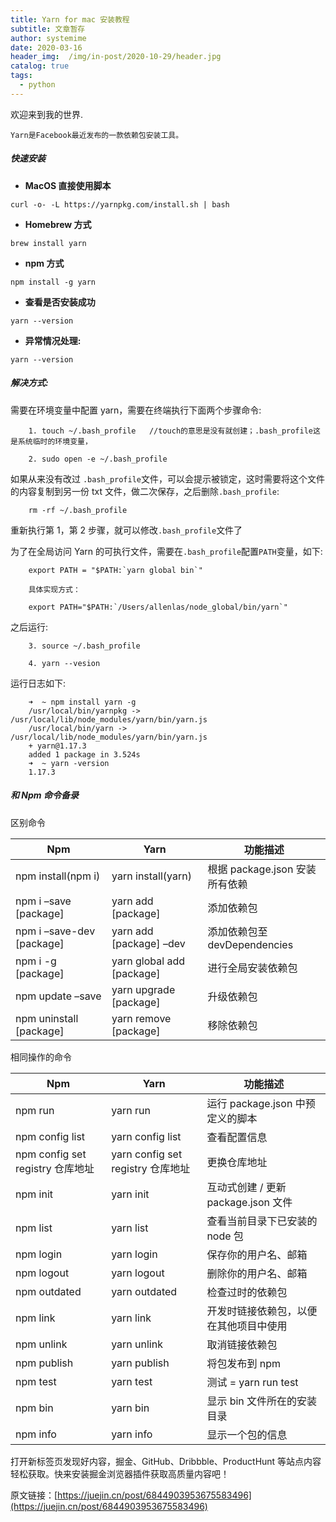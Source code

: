 ```yaml
---
title: Yarn for mac 安装教程
subtitle: 文章暂存
author: systemime
date: 2020-03-16
header_img:  /img/in-post/2020-10-29/header.jpg
catalog: true
tags:
  - python
---
```


欢迎来到我的世界.

<!-- more -->

    Yarn是Facebook最近发布的一款依赖包安装工具。

##### 快速安装

- **MacOS 直接使用脚本**
```
curl -o- -L https://yarnpkg.com/install.sh | bash  
```

- **Homebrew 方式**
```
brew install yarn 
```

- **npm 方式**
```
npm install -g yarn  
```

- **查看是否安装成功**
```
yarn --version 
```

- **异常情况处理:**
```
yarn --version
```

##### 解决方式:

需要在环境变量中配置 yarn，需要在终端执行下面两个步骤命令:
```
    1. touch ~/.bash_profile   //touch的意思是没有就创建；.bash_profile这是系统临时的环境变量， 
       
    2. sudo open -e ~/.bash_profile
```

如果从来没有改过 `.bash_profile`文件，可以会提示被锁定，这时需要将这个文件的内容复制到另一份 txt 文件，做二次保存，之后删除`.bash_profile`:
```
    rm -rf ~/.bash_profile
```

重新执行第 1，第 2 步骤，就可以修改`.bash_profile`文件了

为了在全局访问 Yarn 的可执行文件，需要在`.bash_profile`配置`PATH`变量，如下:
```
    export PATH = "$PATH:`yarn global bin`"

    具体实现方式：

    export PATH="$PATH:`/Users/allenlas/node_global/bin/yarn`"
```

之后运行:
```
    3. source ~/.bash_profile

    4. yarn --vesion 
```

运行日志如下:
```
    ➜  ~ npm install yarn -g 
    /usr/local/bin/yarnpkg -> /usr/local/lib/node_modules/yarn/bin/yarn.js
    /usr/local/bin/yarn -> /usr/local/lib/node_modules/yarn/bin/yarn.js
    + yarn@1.17.3
    added 1 package in 3.524s
    ➜  ~ yarn -version
    1.17.3 
```

##### 和 Npm 命令备录

区别命令

| Npm                        | Yarn                       | 功能描述                   |
| -------------------------- | -------------------------- | ---------------------- |
| npm install(npm i)         | yarn install(yarn)         | 根据 package.json 安装所有依赖 |
| npm i –save \[package]     | yarn add \[package]        | 添加依赖包                  |
| npm i –save-dev \[package] | yarn add \[package] –dev   | 添加依赖包至 devDependencies |
| npm i -g \[package]        | yarn global add \[package] | 进行全局安装依赖包              |
| npm update –save           | yarn upgrade \[package]    | 升级依赖包                  |
| npm uninstall \[package]   | yarn remove \[package]     | 移除依赖包                  |

相同操作的命令

| Npm                          | Yarn                          | 功能描述                       |
| ---------------------------- | ----------------------------- | -------------------------- |
| npm run                      | yarn run                      | 运行 package.json 中预定义的脚本    |
| npm config list              | yarn config list              | 查看配置信息                     |
| npm config set registry 仓库地址 | yarn config set registry 仓库地址 | 更换仓库地址                     |
| npm init                     | yarn init                     | 互动式创建 / 更新 package.json 文件 |
| npm list                     | yarn list                     | 查看当前目录下已安装的 node 包         |
| npm login                    | yarn login                    | 保存你的用户名、邮箱                 |
| npm logout                   | yarn logout                   | 删除你的用户名、邮箱                 |
| npm outdated                 | yarn outdated                 | 检查过时的依赖包                   |
| npm link                     | yarn link                     | 开发时链接依赖包，以便在其他项目中使用        |
| npm unlink                   | yarn unlink                   | 取消链接依赖包                    |
| npm publish                  | yarn publish                  | 将包发布到 npm                  |
| npm test                     | yarn test                     | 测试 = yarn run test         |
| npm bin                      | yarn bin                      | 显示 bin 文件所在的安装目录           |
| npm info                     | yarn info                     | 显示一个包的信息                   |

[](https://juejin.cn/user/1838039172387885)



打开新标签页发现好内容，掘金、GitHub、Dribbble、ProductHunt 等站点内容轻松获取。快来安装掘金浏览器插件获取高质量内容吧！ 

原文链接：[https://juejin.cn/post/6844903953675583496](https://juejin.cn/post/6844903953675583496) 
